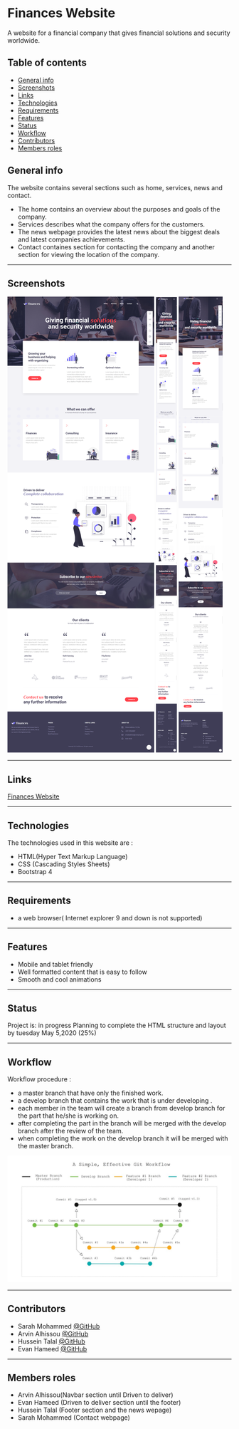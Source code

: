 # Finances Website

 A website for a financial company that gives financial solutions and security worldwide.



 ## Table of contents
* [General info](#general-info)
* [Screenshots](#screenshots)
* [Links](#links)
* [Technologies](#technologies)
* [Requirements](#requirements)
* [Features](#features)
* [Status](#status)
* [Workflow](#workflow)
* [Contributors](#contributors)
* [Members roles](#members-roles)


## General info 

The website contains several sections such as home, services, news and contact.
* The home contains an overview about the purposes and goals of the company.
* Services describes what the company offers for the customers.
* The news webpage provides the latest news about the biggest deals and latest companies achievements.
* Contact containes section for contacting the company and another section for viewing the location of the company.

---

## Screenshots 

![Desktop view](./imgs/screenshots/desktop-view.png)
![Tablet view](./imgs/screenshots/mobile-view.png)
![Mobile view](./imgs/screenshots/tablet-view.png)


---

## Links

[Finances Website](https://jevelin.shufflehound.com/finances/#)


---
## Technologies 

The technologies used in this website are :

* HTML(Hyper Text Markup Language)
* CSS (Cascading Styles Sheets)
* Bootstrap 4

---

## Requirements 

* a web browser( Internet explorer 9 and down is not supported)

---

## Features 

* Mobile and tablet friendly
* Well formatted content that is easy to follow
* Smooth and cool animations

--- 

## Status

Project is: in progress
Planning to complete the HTML structure and layout by tuesday May 5,2020 (25%)

---

## Workflow

Workflow procedure :

* a master branch that have only the finished work.
* a develop branch that contains the work that is under developing .
* each member in the team will create a branch from develop branch for the part that he/she is working on.
* after completing the part in the branch will be merged with the develop branch after the review of the team.
* when completing the work on the develop branch it will be merged with the master branch.

![Workflow](./imgs/screenshots/workflow.jpeg)

---
## Contributors 

- Sarah Mohammed [@GitHub](https://github.com/sara-mohammed96)
- Arvin Alhissou [@GitHub](https://github.com/Arvinalhissou)
- Hussein Talal [@GitHub](https://github.com/husseinTalal2)
- Evan Hameed [@GitHub](https://github.com/evanhameed99)


---

## Members roles 

- Arvin Alhissou(Navbar section until Driven to deliver)
- Evan Hameed (Driven to deliver section until the footer)
- Hussein Talal (Footer section and the news wepage)
- Sarah Mohammed (Contact webpage)